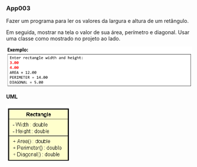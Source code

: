 ### App003

Fazer um programa para ler os valores da largura e altura de um retângulo.

Em seguida, mostrar na tela o valor de sua área, perímetro e diagonal. Usar uma classe como mostrado no projeto ao lado.

![](../assets/03fb500fe0724be95ed73e9e3ec9ae0a3a2730ac.png)

**UML**

![](../assets/c6f26354c65482f78b815c57bb72c3a38d3c2491.png)
